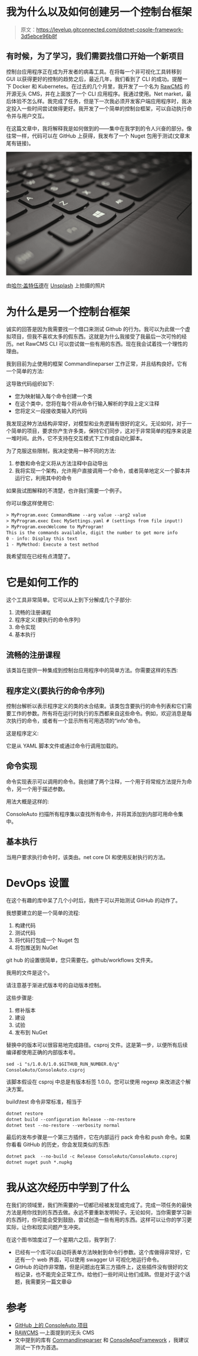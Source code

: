 # 我为什么以及如何创建另一个控制台框架

> 原文：<https://levelup.gitconnected.com/dotnet-cosole-framework-3d5ebce96b8f>

## 有时候，为了学习，我们需要找借口开始一个新项目

控制台应用程序正在成为开发者的病毒工具。在将每一个非可视化工具转移到 GUI 以获得更好的控制的趋势之后，最近几年，我们看到了 CLI 的成功。提醒一下 Docker 和 Kubernetes。在过去的几个月里，我开发了一个名为 [RawCMS](https://github.com/arduosoft/RawCMS/) 的开源无头 CMS，并在上面放了一个 CLI 应用程序。我通过使用。Net market，最后体验不怎么样。我完成了任务，但是下一次我必须开发客户端应用程序时，我决定投入一些时间尝试做得更好。我开发了一个简单的控制台框架，可以自动执行命令并与用户交互。

在这篇文章中，我将解释我是如何做到的——集中在我学到的令人兴奋的部分。像往常一样，代码可以在 GitHub 上获得，我发布了一个 Nuget 包用于测试(文章末尾有链接)。

![](img/a0d2fbf1a3a150299867a020a0b26ca4.png)

由[哈尔·盖特伍德](https://unsplash.com/@halgatewood?utm_source=medium&utm_medium=referral)在 [Unsplash](https://unsplash.com?utm_source=medium&utm_medium=referral) 上拍摄的照片

# 为什么是另一个控制台框架

诚实的回答是因为我需要找一个借口来测试 Github 的行为。我可以为此做一个虚拟项目，但我不喜欢太多的假东西。这就是为什么我接受了我最后一次可怜的经历。net RawCMS CLI 可以尝试做一些有用的东西。现在我会试着找一个理性的理由。

我到目前为止使用的框架 Commandlineparser 工作正常，并且结构良好。它有一个简单的方法:

这导致代码组织如下:

*   您为映射输入每个命令创建一个类
*   在这个类中，您将在每个将从命令行输入解析的字段上定义注释
*   您将定义一段接收类输入的代码

我发现这种方法结构非常好，对模型和业务逻辑有很好的定义。无论如何，对于一个简单的项目，要求你产生许多类，保持它们同步，这对于非常简单的程序来说是一堆时间。此外，它不支持在交互模式下工作或自动化脚本。

为了克服这些限制，我决定使用一种不同的方法:

1.  参数和命令定义将从方法注释中自动导出
2.  我将实现一个架构，允许用户直接调用一个命令，或者简单地定义一个脚本并运行它，利用其中的命令

如果我试图解释的不清楚，也许我们需要一个例子。

你可以像这样使用它:

```
> MyProgram.exec CommandName --arg value --arg2 value
> MyProgram.exec Exec MySettings.yaml # (settings from file input!)
> MyProgram.execWelcome to MyProgram!
This is the commands available, digit the number to get more info
0 - info: Display this text
1 - MyMethod: Execute a test method
```

我希望现在已经有点清楚了。

# 它是如何工作的

这个工具非常简单。它可以从上到下分解成几个子部分:

1.  流畅的注册课程
2.  程序定义(要执行的命令序列)
3.  命令实现
4.  基本执行

## 流畅的注册课程

该类旨在提供一种集成到控制台应用程序中的简单方法。你需要这样的东西:

## 程序定义(要执行的命令序列)

控制台解析以表示程序定义的类的水合结束。该类包含要执行的命令列表和它们需要工作的参数。所有将在运行时执行的东西都来自这些命令。例如，欢迎消息是每次执行的命令，或者有一个显示所有可用选项的“info”命令。

这是程序定义:

它是从 YAML 脚本文件或通过命令行调用加载的。

## 命令实现

命令实现表示可以调用的命令。我创建了两个注释，一个用于将常规方法提升为命令，另一个用于描述参数。

用法大概是这样的:

ConsoleAuto 扫描所有程序集以查找所有命令，并将其添加到内部可用命令集中。

## 基本执行

当用户要求执行命令时，该类由。net core DI 和使用反射执行的方法。

# DevOps 设置

在这个有趣的库中呆了几个小时后，我终于可以开始测试 GitHub 的动作了。

我想要建立的是一个简单的流程:

1.  构建代码
2.  测试代码
3.  将代码打包成一个 Nuget 包
4.  将包推送到 NuGet

git hub 的设置很简单，您只需要在。github/workflows 文件夹。

我用的文件是这个。

请注意基于渐进式版本号的自动版本控制。

这些步骤是:

1.  修补版本
2.  建设
3.  试验
4.  发布到 NuGet

替换中的版本可以很容易地完成路径。csproj 文件。这是第一步，以便所有后续编译都使用正确的内部版本号。

```
sed -i "s/1.0.0/1.0.$GITHUB_RUN_NUMBER.0/g" ConsoleAuto/ConsoleAuto.csproj
```

该脚本假设在 csproj 中总是有版本标签 1.0.0。您可以使用 regexp 来改进这个解决方案。

build\test 命令非常标准，相当于

```
dotnet restore
dotnet build --configuration Release --no-restore
dotnet test --no-restore --verbosity normal
```

最后的发布步骤是一个第三方插件，它在内部运行 pack 命令和 push 命令。如果你看看 GitHub 的历史，你会发现类似的东西:

```
dotnet pack  --no-build -c Release ConsoleAuto/ConsoleAuto.csproj 
dotnet nuget push *.nupkg 
```

# 我从这次经历中学到了什么

在我们的领域里，我们所需要的一切都已经被发现或完成了。完成一项任务的最快方法是用你找到的东西去做。永远不要重新发明轮子。无论如何，当你需要学习新的东西时，你可能会受到鼓励，尝试创造一些有用的东西。这样可以让你的学习更实际，让你和现实问题产生冲突。

在这个图书馆度过了一个星期六之后，我学到了:

*   已经有一个库可以自动将表单方法映射到命令行参数。这个库做得非常好，它还有一个 web 界面，可以使用 swagger UI 可视化地运行命令。
*   GitHub 的动作非常酷，但是问题出在第三方插件上，这些插件没有很好的文档记录，也不能完全正常工作。给他们一些时间让他们成熟。但是对于这个话题，我需要另一篇文章😃

# 参考

*   [GitHub 上的 ConsoleAuto 项目](https://github.com/zeppaman/ConsoleAuto)
*   [RAWCMS](https://github.com/arduosoft/RawCMS) —上面提到的无头 CMS
*   文中提到的库有 [Commandlineparser](https://github.com/commandlineparser/commandline) 和 [ConsoleAppFramework](https://github.com/Cysharp/ConsoleAppFramework) ，我建议测试一下作为首选。